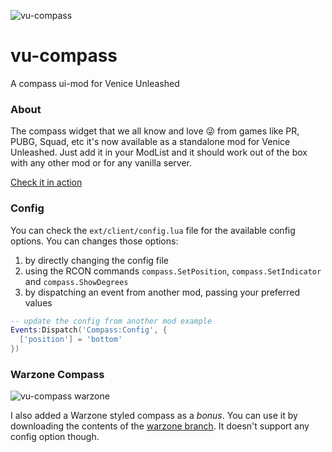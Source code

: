![vu-compass](./assets/vu-ccompass.small.png)

# vu-compass
A compass ui-mod for Venice Unleashed

### About

The compass widget that we all know and love 😜 from games like PR, PUBG, Squad, etc it's now available as a standalone mod for Venice Unleashed. Just add it in your ModList and it should work out of the box with any other mod or for any vanilla server.

[Check it in action](https://www.youtube.com/watch?v=lqQGXFswomc)

### Config

You can check the `ext/client/config.lua` file for the available config options. You can changes those options:
1. by directly changing the config file
2. using the RCON commands `compass.SetPosition`, `compass.SetIndicator` and `compass.ShowDegrees`
3. by dispatching an event from another mod, passing your preferred values
```lua
-- update the config from another mod example
Events:Dispatch('Compass:Config', {
  ['position'] = 'bottom'
})
```

### Warzone Compass

![vu-compass warzone](./assets/vu-ccompass.warzone.small.png)

I also added a Warzone styled compass as a *bonus*. You can use it by downloading the contents of the [warzone branch](https://github.com/kapraran/vu-compass/tree/warzone). It doesn't support any config option though.
